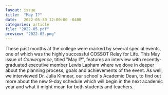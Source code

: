 ```yaml
---
layout: issue
title:  "May I?"
date:   2022-05-30 12:00:00 -0400
categories: article
file: "2022-05.pdf"
preview: "2022-05.png"
---
```


These past months at the college were marked by several special events, one of which was the highly successful COSSOT Relay for Life. This May issue of *Convergence*, titled "May I?", features an interview with recently-graduated executive member Lewis Lapham where we dove in deeper about the planning process, goals and achievements of the event. As well, we interviewed Dr. Julia Kinnear, our school's Academic Dean, to find out more about the new 9-day schedule which will begin in the next academic year and what it might mean for both students and teachers.